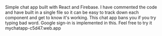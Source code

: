 Simple chat app built with React and Firebase. I have commented the code and have built in a single file so it can be easy to track down each component and get to know it's working. This chat app bans you if you try typing bad word. Google sign-in is implemented in this. Feel free to try it mychatapp-c5d47.web.app
